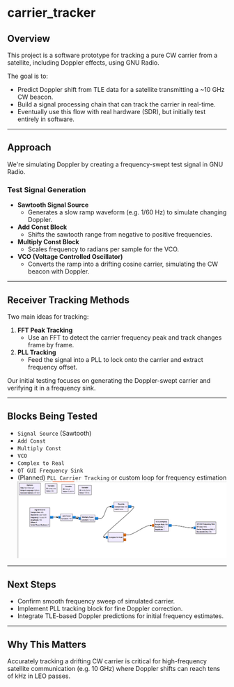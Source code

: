 # carrier_tracker

## Overview

This project is a software prototype for tracking a pure CW carrier from a satellite, including Doppler effects, using GNU Radio.  

The goal is to:

- Predict Doppler shift from TLE data for a satellite transmitting a ~10 GHz CW beacon.
- Build a signal processing chain that can track the carrier in real-time.
- Eventually use this flow with real hardware (SDR), but initially test entirely in software.

---

## Approach

We're simulating Doppler by creating a frequency-swept test signal in GNU Radio.  

### Test Signal Generation

- **Sawtooth Signal Source**
  - Generates a slow ramp waveform (e.g. 1/60 Hz) to simulate changing Doppler.
- **Add Const Block**
  - Shifts the sawtooth range from negative to positive frequencies.
- **Multiply Const Block**
  - Scales frequency to radians per sample for the VCO.
- **VCO (Voltage Controlled Oscillator)**
  - Converts the ramp into a drifting cosine carrier, simulating the CW beacon with Doppler.

---

## Receiver Tracking Methods

Two main ideas for tracking:

1. **FFT Peak Tracking**
   - Use an FFT to detect the carrier frequency peak and track changes frame by frame.
2. **PLL Tracking**
   - Feed the signal into a PLL to lock onto the carrier and extract frequency offset.

Our initial testing focuses on generating the Doppler-swept carrier and verifying it in a frequency sink.

---

## Blocks Being Tested

- `Signal Source` (Sawtooth)
- `Add Const`
- `Multiply Const`
- `VCO`
- `Complex to Real`
- `QT GUI Frequency Sink`
- (Planned) `PLL Carrier Tracking` or custom loop for frequency estimation
![flow](https://github.com/ngrabbs/carrier_tracker/blob/main/carrier_tracker_flow.png)

---

## Next Steps

- Confirm smooth frequency sweep of simulated carrier.
- Implement PLL tracking block for fine Doppler correction.
- Integrate TLE-based Doppler predictions for initial frequency estimates.

---

## Why This Matters

Accurately tracking a drifting CW carrier is critical for high-frequency satellite communication (e.g. 10 GHz) where Doppler shifts can reach tens of kHz in LEO passes.